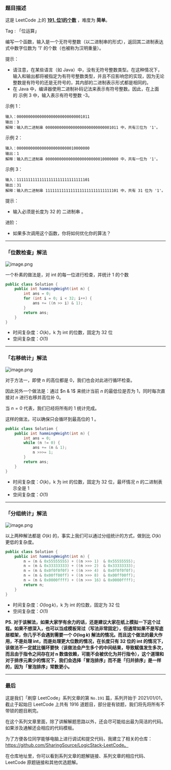 ### 题目描述

这是 LeetCode 上的 **[191. 位1的个数](https://leetcode-cn.com/problems/number-of-1-bits/solution/yi-ti-san-jie-wei-shu-jian-cha-you-yi-to-av1r/)** ，难度为 **简单**。

Tag : 「位运算」




编写一个函数，输入是一个无符号整数（以二进制串的形式），返回其二进制表达式中数字位数为 '1' 的个数（也被称为汉明重量）。

提示：

* 请注意，在某些语言（如 Java）中，没有无符号整数类型。在这种情况下，输入和输出都将被指定为有符号整数类型，并且不应影响您的实现，因为无论整数是有符号的还是无符号的，其内部的二进制表示形式都是相同的。
* 在 Java 中，编译器使用二进制补码记法来表示有符号整数。因此，在上面的 示例 3 中，输入表示有符号整数 -3。


示例 1：
```
输入：00000000000000000000000000001011
输出：3
解释：输入的二进制串 00000000000000000000000000001011 中，共有三位为 '1'。
```
示例 2：
```
输入：00000000000000000000000010000000
输出：1
解释：输入的二进制串 00000000000000000000000010000000 中，共有一位为 '1'。
```
示例 3：
```
输入：11111111111111111111111111111101
输出：31
解释：输入的二进制串 11111111111111111111111111111101 中，共有 31 位为 '1'。
```

提示：
* 输入必须是长度为 32 的 二进制串 。

进阶：
* 如果多次调用这个函数，你将如何优化你的算法？

---

### 「位数检查」解法

![image.png](https://pic.leetcode-cn.com/1616375441-WGCssd-image.png)

一个朴素的做法是，对 int 的每一位进行检查，并统计 1 的个数

```Java []
public class Solution {
    public int hammingWeight(int n) {
        int ans = 0;
        for (int i = 0; i < 32; i++) {
            ans += ((n >> i) & 1);
        }
        return ans;
    }
}
```
* 时间复杂度：$O(k)$，k 为 int 的位数，固定为 32 位
* 空间复杂度：$O(1)$

***

### 「右移统计」解法

![image.png](https://pic.leetcode-cn.com/1616375636-fXCFNF-image.png)

对于方法一，即使 n 的高位都是 0，我们也会对此进行循环检查。

因此另外一个做法是：通过 $n & 1$ 来统计当前 $n$ 的最低位是否为 1，同时每次直接对 $n$ 进行右移并高位补 0。

当 $n = 0$ 代表，我们已经将所有的 1 统计完成。

这样的做法，可以确保只会循环到最高位的 1 。

```Java []
public class Solution {
    public int hammingWeight(int n) {
        int ans = 0;
        while (n != 0) {
            ans += (n & 1);
            n >>>= 1;
        }
        return ans;
    }
}
```
* 时间复杂度：$O(k)$，k 为 int 的位数，固定为 32 位，最坏情况 $n$ 的二进制表示全是 1
* 空间复杂度：$O(1)$

***

### 「分组统计」解法

![image.png](https://pic.leetcode-cn.com/1616378128-yBWadF-image.png)

以上两种解法都是 $O(k)$ 的，事实上我们可以通过分组统计的方式，做到比 $O(k)$ 更低的复杂度。

```Java []
public class Solution {
    public int hammingWeight(int n) {
        n = (n & 0x55555555) + ((n >>> 1)  & 0x55555555);
        n = (n & 0x33333333) + ((n >>> 2)  & 0x33333333);
        n = (n & 0x0f0f0f0f) + ((n >>> 4)  & 0x0f0f0f0f);
        n = (n & 0x00ff00ff) + ((n >>> 8)  & 0x00ff00ff);
        n = (n & 0x0000ffff) + ((n >>> 16) & 0x0000ffff);
        return n;
    }
}
```
* 时间复杂度：$O(\log{k})$，k 为 int 的位数，固定为 32 位
* 空间复杂度：$O(1)$


**PS. 对于该解法，如果大家学有余力的话，还是建议大家在纸上模拟一下这个过程。如果不想深入，也可以当成模板背过（写法非常固定），但通常如果不是写底层框架，你几乎不会遇到需要一个 $O(\log{k})$ 解法的情况。而且这个做法的最大作用，不是处理 int，而是处理更大位数的情况，在长度只有 32 位的 int 的情况下，该做法不一定就比循环要快（该做法会产生多个的中间结果，导致赋值发生多次，而且由于指令之间存在对 n 数值依赖，可能不会被优化为并行指令），这个道理和对于排序元素少的情况下，我们会选择「冒泡排序」而不是「归并排序」是一样的，因为「冒泡排序」常数更小。**


***

### 最后

这是我们「刷穿 LeetCode」系列文章的第 `No.191` 篇，系列开始于 2021/01/01，截止于起始日 LeetCode 上共有 1916 道题目，部分是有锁题，我们将先将所有不带锁的题目刷完。

在这个系列文章里面，除了讲解解题思路以外，还会尽可能给出最为简洁的代码。如果涉及通解还会相应的代码模板。

为了方便各位同学能够电脑上进行调试和提交代码，我建立了相关的仓库：https://github.com/SharingSource/LogicStack-LeetCode。

在仓库地址里，你可以看到系列文章的题解链接、系列文章的相应代码、LeetCode 原题链接和其他优选题解。

